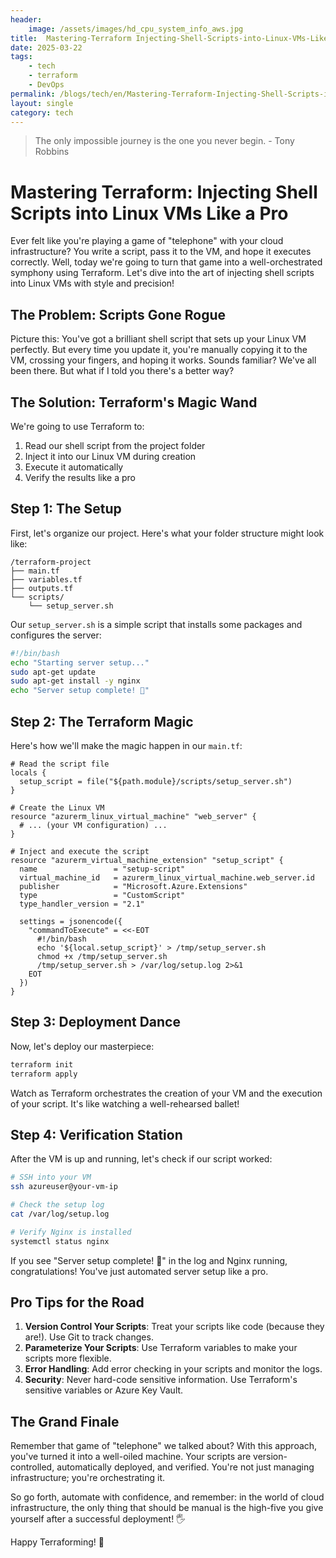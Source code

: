 ```yaml
---
header:
    image: /assets/images/hd_cpu_system_info_aws.jpg
title:  Mastering-Terraform Injecting-Shell-Scripts-into-Linux-VMs-Like-a-Pro
date: 2025-03-22
tags:
    - tech
    - terraform
    - DevOps
permalink: /blogs/tech/en/Mastering-Terraform-Injecting-Shell-Scripts-into-Linux-VMs-Like-a-Pro
layout: single
category: tech
---
```

> The only impossible journey is the one you never begin. - Tony Robbins

# Mastering Terraform: Injecting Shell Scripts into Linux VMs Like a Pro

Ever felt like you're playing a game of "telephone" with your cloud infrastructure? You write a script, pass it to the VM, and hope it executes correctly. Well, today we're going to turn that game into a well-orchestrated symphony using Terraform. Let's dive into the art of injecting shell scripts into Linux VMs with style and precision!

## The Problem: Scripts Gone Rogue

Picture this: You've got a brilliant shell script that sets up your Linux VM perfectly. But every time you update it, you're manually copying it to the VM, crossing your fingers, and hoping it works. Sounds familiar? We've all been there. But what if I told you there's a better way?

## The Solution: Terraform's Magic Wand

We're going to use Terraform to:
1. Read our shell script from the project folder
2. Inject it into our Linux VM during creation
3. Execute it automatically
4. Verify the results like a pro

## Step 1: The Setup

First, let's organize our project. Here's what your folder structure might look like:

```
/terraform-project
├── main.tf
├── variables.tf
├── outputs.tf
└── scripts/
    └── setup_server.sh
```

Our `setup_server.sh` is a simple script that installs some packages and configures the server:

```bash
#!/bin/bash
echo "Starting server setup..."
sudo apt-get update
sudo apt-get install -y nginx
echo "Server setup complete! 🎉"
```

## Step 2: The Terraform Magic

Here's how we'll make the magic happen in our `main.tf`:

```hcl
# Read the script file
locals {
  setup_script = file("${path.module}/scripts/setup_server.sh")
}

# Create the Linux VM
resource "azurerm_linux_virtual_machine" "web_server" {
  # ... (your VM configuration) ...
}

# Inject and execute the script
resource "azurerm_virtual_machine_extension" "setup_script" {
  name                 = "setup-script"
  virtual_machine_id   = azurerm_linux_virtual_machine.web_server.id
  publisher            = "Microsoft.Azure.Extensions"
  type                 = "CustomScript"
  type_handler_version = "2.1"

  settings = jsonencode({
    "commandToExecute" = <<-EOT
      #!/bin/bash
      echo '${local.setup_script}' > /tmp/setup_server.sh
      chmod +x /tmp/setup_server.sh
      /tmp/setup_server.sh > /var/log/setup.log 2>&1
    EOT
  })
}
```

## Step 3: Deployment Dance

Now, let's deploy our masterpiece:

```bash
terraform init
terraform apply
```

Watch as Terraform orchestrates the creation of your VM and the execution of your script. It's like watching a well-rehearsed ballet!

## Step 4: Verification Station

After the VM is up and running, let's check if our script worked:

```bash
# SSH into your VM
ssh azureuser@your-vm-ip

# Check the setup log
cat /var/log/setup.log

# Verify Nginx is installed
systemctl status nginx
```

If you see "Server setup complete! 🎉" in the log and Nginx running, congratulations! You've just automated server setup like a pro.

## Pro Tips for the Road

1. **Version Control Your Scripts**: Treat your scripts like code (because they are!). Use Git to track changes.
2. **Parameterize Your Scripts**: Use Terraform variables to make your scripts more flexible.
3. **Error Handling**: Add error checking in your scripts and monitor the logs.
4. **Security**: Never hard-code sensitive information. Use Terraform's sensitive variables or Azure Key Vault.

## The Grand Finale

Remember that game of "telephone" we talked about? With this approach, you've turned it into a well-oiled machine. Your scripts are version-controlled, automatically deployed, and verified. You're not just managing infrastructure; you're orchestrating it.

So go forth, automate with confidence, and remember: in the world of cloud infrastructure, the only thing that should be manual is the high-five you give yourself after a successful deployment! 🖐️

Happy Terraforming! 🚀